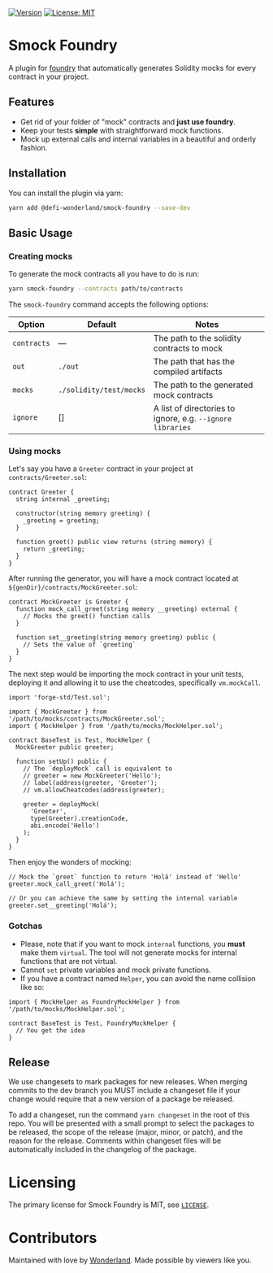 [![Version](https://img.shields.io/npm/v/@defi-wonderland/smock-foundry?label=Version)](https://www.npmjs.com/package/@defi-wonderland/smock-foundry)
[![License: MIT](https://img.shields.io/badge/License-MIT-blue.svg)](https://github.com/defi-wonderland/prophet-sdk/blob/main/LICENSE)

# Smock Foundry
A plugin for [foundry](https://github.com/foundry-rs/foundry) that automatically generates Solidity mocks for every contract in your project.

## Features

- Get rid of your folder of "mock" contracts and **just use
  foundry**.
- Keep your tests **simple** with straightforward mock functions.
- Mock up external calls and internal variables in a beautiful and orderly fashion.

## Installation

You can install the plugin via yarn:

```bash
yarn add @defi-wonderland/smock-foundry --save-dev
```

## Basic Usage

### Creating mocks

To generate the mock contracts all you have to do is run:

```bash
yarn smock-foundry --contracts path/to/contracts
```

The `smock-foundry` command accepts the following options:

Option      | Default                           | Notes
------------|-----------------------------------|-------
`contracts` | —                                 | The path to the solidity contracts to mock
`out`       | `./out`                           | The path that has the compiled artifacts
`mocks `    | `./solidity/test/mocks`           | The path to the generated mock contracts
`ignore`    | []                                | A list of directories to ignore, e.g. `--ignore libraries`

### Using mocks

Let's say you have a `Greeter` contract in your project at `contracts/Greeter.sol`:

```solidity
contract Greeter {
  string internal _greeting;

  constructor(string memory greeting) {
    _greeting = greeting;
  }

  function greet() public view returns (string memory) {
    return _greeting;
  }
}
```

After running the generator, you will have a mock contract located at `${genDir}/contracts/MockGreeter.sol`:

```solidity
contract MockGreeter is Greeter {
  function mock_call_greet(string memory __greeting) external {
    // Mocks the greet() function calls
  }

  function set__greeting(string memory greeting) public {
    // Sets the value of `greeting`
  }
}
```

The next step would be importing the mock contract in your unit tests, deploying it and allowing it to use the cheatcodes, specifically `vm.mockCall`.

```solidity
import 'forge-std/Test.sol';

import { MockGreeter } from '/path/to/mocks/contracts/MockGreeter.sol';
import { MockHelper } from '/path/to/mocks/MockHelper.sol';

contract BaseTest is Test, MockHelper {
  MockGreeter public greeter;

  function setUp() public {
    // The `deployMock` call is equivalent to
    // greeter = new MockGreeter('Hello');
    // label(address(greeter, 'Greeter');
    // vm.allowCheatcodes(address(greeter);

    greeter = deployMock(
      'Greeter',
      type(Greeter).creationCode,
      abi.encode('Hello')
    );
  }
}
```

Then enjoy the wonders of mocking:

```solidity
// Mock the `greet` function to return 'Holá' instead of 'Hello'
greeter.mock_call_greet('Holá');

// Or you can achieve the same by setting the internal variable
greeter.set__greeting('Holá');
```

### Gotchas

- Please, note that if you want to mock `internal` functions, you **must** make them `virtual`. The tool will not generate mocks for internal functions that are not virtual.
- Cannot `set` private variables and mock private functions.
- If you have a contract named `Helper`, you can avoid the name collision like so:

```solidity
import { MockHelper as FoundryMockHelper } from '/path/to/mocks/MockHelper.sol';

contract BaseTest is Test, FoundryMockHelper {
  // You get the idea
}
```

## Release

We use changesets to mark packages for new releases. When merging commits to the dev branch you MUST include a changeset file if your change would require that a new version of a package be released.

To add a changeset, run the command `yarn changeset` in the root of this repo. You will be presented with a small prompt to select the packages to be released, the scope of the release (major, minor, or patch), and the reason for the release. Comments within changeset files will be automatically included in the changelog of the package.

# Licensing

The primary license for Smock Foundry is MIT, see [`LICENSE`](./LICENSE).

# Contributors

Maintained with love by [Wonderland](https://defi.sucks). Made possible by viewers like you.
